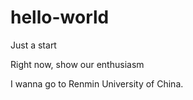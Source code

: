 # hello-world
Just a start

Right now,
show our enthusiasm

I wanna go to Renmin University of China. 
